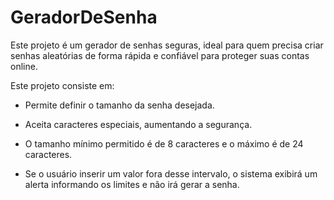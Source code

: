 # GeradorDeSenha
Este projeto é um gerador de senhas seguras, ideal para quem precisa criar senhas aleatórias de forma rápida e confiável para proteger suas contas online.

Este projeto consiste em:

- Permite definir o tamanho da senha desejada.

- Aceita caracteres especiais, aumentando a segurança.

- O tamanho mínimo permitido é de 8 caracteres e o máximo é de 24 caracteres.

- Se o usuário inserir um valor fora desse intervalo, o sistema exibirá um alerta informando os limites e não irá gerar a senha.
